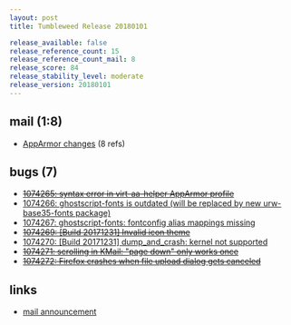 ```yaml
---
layout: post
title: Tumbleweed Release 20180101

release_available: false
release_reference_count: 15
release_reference_count_mail: 8
release_score: 84
release_stability_level: moderate
release_version: 20180101
---
```


## mail (1:8)

- [AppArmor changes](https://lists.opensuse.org/opensuse-factory/2018-01/msg00037.html) (8 refs)

## bugs (7)

<!--more-->

- ~~[1074265: syntax error in virt-aa-helper AppArmor profile](https://bugzilla.opensuse.org/show_bug.cgi?id=1074265)~~
- [1074266: ghostscript-fonts is outdated (will be replaced by new urw-base35-fonts package)](https://bugzilla.opensuse.org/show_bug.cgi?id=1074266)
- [1074267: ghostscript-fonts: fontconfig alias mappings missing](https://bugzilla.opensuse.org/show_bug.cgi?id=1074267)
- ~~[1074269: [Build 20171231] Invalid icon theme](https://bugzilla.opensuse.org/show_bug.cgi?id=1074269)~~
- [1074270: [Build 20171231] dump_and_crash: kernel not supported](https://bugzilla.opensuse.org/show_bug.cgi?id=1074270)
- ~~[1074271: scrolling in KMail: "page down" only works once](https://bugzilla.opensuse.org/show_bug.cgi?id=1074271)~~
- ~~[1074272: Firefox crashes when file upload dialog gets canceled](https://bugzilla.opensuse.org/show_bug.cgi?id=1074272)~~



## links

- [mail announcement](https://lists.opensuse.org/opensuse-factory/2018-01/msg00036.html)
